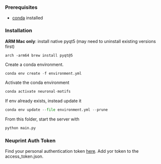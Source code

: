 
### Prerequisites

* [conda](https://docs.conda.io/en/latest/) installed

### Installation

**ARM Mac only**: install native pyqt5 (may need to uninstall existing versions first)
```
arch -arm64 brew install pyqt@5         
```

Create a conda environment.

```python
conda env create -f environment.yml
```

Activate the conda environment

```python
conda activate neuronal-motifs
```
If env already exists, instead update it
```python
conda env update --file environment.yml --prune
```
From this folder, start the server with

```python
python main.py
```

### Neuprint Auth Token

Find your personal authentication token [here](https://neuprint.janelia.org/account). Add yor token to the access_token.json.
